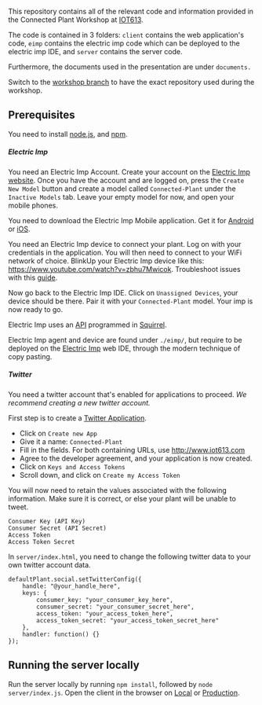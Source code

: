 This repository contains all of the relevant code and information provided in the Connected Plant Workshop at [IOT613](http://www.iot613.com).

The code is contained in 3 folders:
`client` contains the web application's code, `eimp` contains the electric imp code which can be deployed to the electric imp IDE, and `server` contains the server code.

Furthermore, the documents used in the presentation are under `documents.`

Switch to the [workshop branch](https://github.com/Macadamian/Connected-Plant/tree/workshop) to have the exact repository used during the workshop.

## Prerequisites
You need to install [node.js](https://nodejs.org/), and [npm](https://www.npmjs.com/).

##### Electric Imp
You need an Electric Imp Account. Create your account on the [Electric Imp website](https://ide.electricimp.com).
Once you have the account and are logged on, press the `Create New Model` button and create a model called `Connected-Plant` under the `Inactive Models` tab. Leave your empty model for now, and open your mobile phones.

You need to download the Electric Imp Mobile application. Get it for [Android](https://play.google.com/store/apps/details?id=com.electricimp.electricimp) or [iOS](https://itunes.apple.com/us/app/electric-imp/id547133856?mt=8).

You need an Electric Imp device to connect your plant.
Log on with your credentials in the application. You will then need to connect to your WiFi network of choice. BlinkUp your Electric Imp device like this: https://www.youtube.com/watch?v=zbhu7Mwicok. Troubleshoot issues with this [guide](https://electricimp.com/docs/troubleshooting/blinkup/).

Now go back to the Electric Imp IDE. Click on `Unassigned Devices`, your device should be there. Pair it with your `Connected-Plant` model. Your imp is now ready to go.

Electric Imp uses an [API](https://electricimp.com/docs/api/) programmed in [Squirrel](https://electricimp.com/docs/squirrel/).

Electric Imp agent and device are found under `./eimp/`, but require to be deployed on the [Electric Imp](https://ide.electricimp.com/ide) web IDE, through the modern technique of copy pasting.

##### Twitter
You need a twitter account that's enabled for applications to proceed. *We recommend creating a new twitter account.*

First step is to create a [Twitter Application](https://apps.twitter.com/).
- Click on `Create new App`
- Give it a name: `Connected-Plant`
- Fill in the fields. For both containing URLs, use http://www.iot613.com
- Agree to the developer agreement, and your application is now created.
- Click on `Keys and Access Tokens`
- Scroll down, and click on `Create my Access Token`

You will now need to retain the values associated with the following information. Make sure it is correct, or else your plant will be unable to tweet.
```
Consumer Key (API Key)
Consumer Secret (API Secret)
Access Token
Access Token Secret
```
In `server/index.html`, you need to change the following twitter data to your own twitter account data.
```
defaultPlant.social.setTwitterConfig({
    handle: "@your_handle_here",
    keys: {
        consumer_key: "your_consumer_key_here",
        consumer_secret: "your_consumer_secret_here",
        access_token: "your_access_token_here",
        access_token_secret: "your_access_token_secret_here"
    },
    handler: function() {}
});
```

## Running the server locally
Run the server locally by running `npm install`, followed by `node server/index.js`.
Open the client in the browser on [Local](http://127.0.0.1:3000/) or
[Production](http://iot613-officeshrub.azurewebsites.net/).

